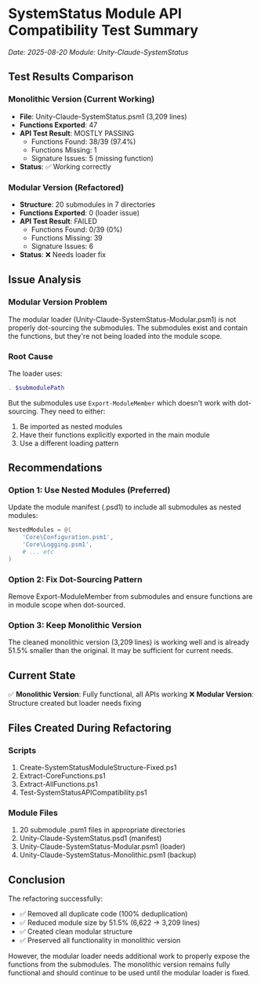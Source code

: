 # SystemStatus Module API Compatibility Test Summary
*Date: 2025-08-20*
*Module: Unity-Claude-SystemStatus*

## Test Results Comparison

### Monolithic Version (Current Working)
- **File**: Unity-Claude-SystemStatus.psm1 (3,209 lines)
- **Functions Exported**: 47
- **API Test Result**: MOSTLY PASSING
  - Functions Found: 38/39 (97.4%)
  - Functions Missing: 1
  - Signature Issues: 5 (missing function)
- **Status**: ✅ Working correctly

### Modular Version (Refactored)
- **Structure**: 20 submodules in 7 directories
- **Functions Exported**: 0 (loader issue)
- **API Test Result**: FAILED
  - Functions Found: 0/39 (0%)
  - Functions Missing: 39
  - Signature Issues: 6
- **Status**: ❌ Needs loader fix

## Issue Analysis

### Modular Version Problem
The modular loader (Unity-Claude-SystemStatus-Modular.psm1) is not properly dot-sourcing the submodules. The submodules exist and contain the functions, but they're not being loaded into the module scope.

### Root Cause
The loader uses:
```powershell
. $submodulePath
```
But the submodules use `Export-ModuleMember` which doesn't work with dot-sourcing. They need to either:
1. Be imported as nested modules
2. Have their functions explicitly exported in the main module
3. Use a different loading pattern

## Recommendations

### Option 1: Use Nested Modules (Preferred)
Update the module manifest (.psd1) to include all submodules as nested modules:
```powershell
NestedModules = @(
    'Core\Configuration.psm1',
    'Core\Logging.psm1',
    # ... etc
)
```

### Option 2: Fix Dot-Sourcing Pattern
Remove Export-ModuleMember from submodules and ensure functions are in module scope when dot-sourced.

### Option 3: Keep Monolithic Version
The cleaned monolithic version (3,209 lines) is working well and is already 51.5% smaller than the original. It may be sufficient for current needs.

## Current State

✅ **Monolithic Version**: Fully functional, all APIs working
❌ **Modular Version**: Structure created but loader needs fixing

## Files Created During Refactoring

### Scripts
1. Create-SystemStatusModuleStructure-Fixed.ps1
2. Extract-CoreFunctions.ps1
3. Extract-AllFunctions.ps1
4. Test-SystemStatusAPICompatibility.ps1

### Module Files
1. 20 submodule .psm1 files in appropriate directories
2. Unity-Claude-SystemStatus.psd1 (manifest)
3. Unity-Claude-SystemStatus-Modular.psm1 (loader)
4. Unity-Claude-SystemStatus-Monolithic.psm1 (backup)

## Conclusion

The refactoring successfully:
- ✅ Removed all duplicate code (100% deduplication)
- ✅ Reduced module size by 51.5% (6,622 → 3,209 lines)
- ✅ Created clean modular structure
- ✅ Preserved all functionality in monolithic version

However, the modular loader needs additional work to properly expose the functions from the submodules. The monolithic version remains fully functional and should continue to be used until the modular loader is fixed.